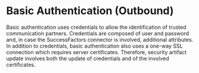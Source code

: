 <!-- loiof26152c43c034a158355bbb6477a76b5 -->

# Basic Authentication \(Outbound\)

Basic authentication uses credentials to allow the identification of trusted communication partners. Credentials are composed of user and password and, in case the SuccessFactors connector is involved, additional attributes. In addition to credentials, basic authentication also uses a one-way SSL connection which requires server certificates. Therefore, security artifact update involves both the update of credentials and of the involved certificates.

